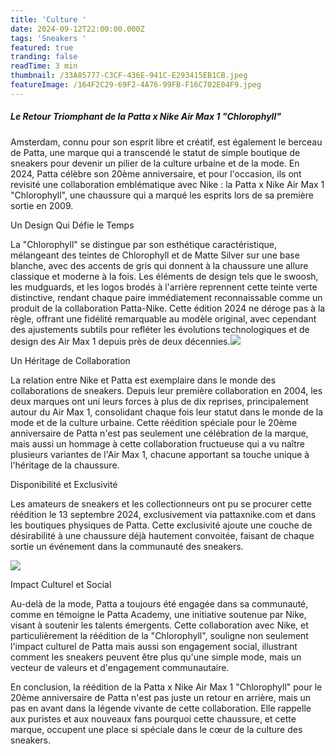 ```yaml
---
title: 'Culture '
date: 2024-09-12T22:00:00.000Z
tags: 'Sneakers '
featured: true
tranding: false
readTime: 3 min
thumbnail: /33A85777-C3CF-436E-941C-E293415EB1CB.jpeg
featureImage: /164F2C29-69F2-4A76-99FB-F16C702E04F9.jpeg
---
```


##### Le Retour Triomphant de la Patta x Nike Air Max 1 "Chlorophyll" 

Amsterdam, connu pour son esprit libre et créatif, est également le berceau de Patta, une marque qui a transcendé le statut de simple boutique de sneakers pour devenir un pilier de la culture urbaine et de la mode. En 2024, Patta célèbre son 20ème anniversaire, et pour l'occasion, ils ont revisité une collaboration emblématique avec Nike : la Patta x Nike Air Max 1 "Chlorophyll", une chaussure qui a marqué les esprits lors de sa première sortie en 2009.

Un Design Qui Défie le Temps

La "Chlorophyll" se distingue par son esthétique caractéristique, mélangeant des teintes de Chlorophyll et de Matte Silver sur une base blanche, avec des accents de gris qui donnent à la chaussure une allure classique et moderne à la fois. Les éléments de design tels que le swoosh, les mudguards, et les logos brodés à l'arrière reprennent cette teinte verte distinctive, rendant chaque paire immédiatement reconnaissable comme un produit de la collaboration Patta-Nike. Cette édition 2024 ne déroge pas à la règle, offrant une fidélité remarquable au modèle original, avec cependant des ajustements subtils pour refléter les évolutions technologiques et de design des Air Max 1 depuis près de deux décennies.![](/D3F04C3C-E191-4438-A73D-DE0379E76C19.jpeg)

Un Héritage de Collaboration

La relation entre Nike et Patta est exemplaire dans le monde des collaborations de sneakers. Depuis leur première collaboration en 2004, les deux marques ont uni leurs forces à plus de dix reprises, principalement autour du Air Max 1, consolidant chaque fois leur statut dans le monde de la mode et de la culture urbaine. Cette réédition spéciale pour le 20ème anniversaire de Patta n'est pas seulement une célébration de la marque, mais aussi un hommage à cette collaboration fructueuse qui a vu naître plusieurs variantes de l'Air Max 1, chacune apportant sa touche unique à l'héritage de la chaussure.

Disponibilité et Exclusivité

Les amateurs de sneakers et les collectionneurs ont pu se procurer cette réédition le 13 septembre 2024, exclusivement via pattaxnike.com et dans les boutiques physiques de Patta. Cette exclusivité ajoute une couche de désirabilité à une chaussure déjà hautement convoitée, faisant de chaque sortie un événement dans la communauté des sneakers.

![](/ADB328E4-DA67-4C6D-AA57-781001DFBC1D.jpeg)

Impact Culturel et Social

Au-delà de la mode, Patta a toujours été engagée dans sa communauté, comme en témoigne le Patta Academy, une initiative soutenue par Nike, visant à soutenir les talents émergents. Cette collaboration avec Nike, et particulièrement la réédition de la "Chlorophyll", souligne non seulement l'impact culturel de Patta mais aussi son engagement social, illustrant comment les sneakers peuvent être plus qu'une simple mode, mais un vecteur de valeurs et d'engagement communautaire.

En conclusion, la réédition de la Patta x Nike Air Max 1 "Chlorophyll" pour le 20ème anniversaire de Patta n'est pas juste un retour en arrière, mais un pas en avant dans la légende vivante de cette collaboration. Elle rappelle aux puristes et aux nouveaux fans pourquoi cette chaussure, et cette marque, occupent une place si spéciale dans le cœur de la culture des sneakers.

### &#xA;
